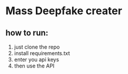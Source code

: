 # Mass Deepfake creater
## how to run:
1. just clone the repo
2. install requirements.txt
3. enter you api keys
4. then use the API
